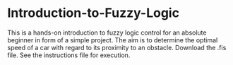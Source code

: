 # Introduction-to-Fuzzy-Logic
This is a hands-on introduction to fuzzy logic control for an absolute beginner in form of a simple project.
The aim is to determine the optimal speed of a car with regard to its proximity to an obstacle.
Download the .fis file. See the instructions file for execution.
